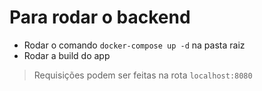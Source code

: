# Para rodar o backend
* Rodar o comando `docker-compose up -d` na pasta raiz
* Rodar a build do app
> Requisições podem ser feitas na rota `localhost:8080`
